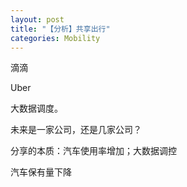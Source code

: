 ```yaml
---
layout: post
title: "【分析】共享出行"
categories: Mobility
---
```


滴滴

Uber

大数据调度。

未来是一家公司，还是几家公司？ 

分享的本质：汽车使用率增加；大数据调控  

汽车保有量下降